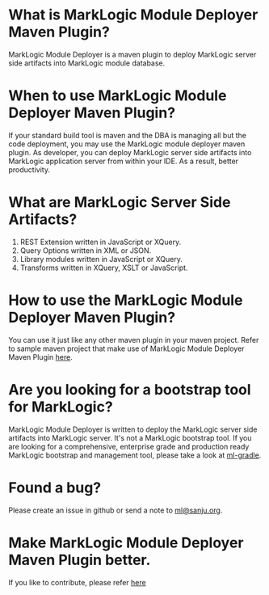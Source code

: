 # What is MarkLogic Module Deployer Maven Plugin?

MarkLogic Module Deployer is a maven plugin to deploy MarkLogic server side artifacts into MarkLogic module database.

# When to use MarkLogic Module Deployer Maven Plugin?

If your standard build tool is maven and the DBA is managing all but the code deployment, you may use the MarkLogic module deployer maven plugin. As developer, you can deploy MarkLogic server side artifacts into MarkLogic application server from within your IDE. As a result, better productivity.


# What are MarkLogic Server Side Artifacts?

1. REST Extension written in JavaScript or XQuery.
2. Query Options written in XML or JSON.
3. Library modules written in JavaScript or XQuery.
4. Transforms written in XQuery, XSLT or JavaScript.

# How to use the MarkLogic Module Deployer Maven Plugin?

You can use it just like any other maven plugin in your maven project. Refer to sample maven project that make use of MarkLogic Module Deployer Maven Plugin [here](https://github.com/sanjuthomas/marklogic-module-deployer-sample-project).

# Are you looking for a bootstrap tool for MarkLogic?

MarkLogic Module Deployer is written to deploy the MarkLogic server side artifacts into MarkLogic server. It's not a MarkLogic bootstrap tool. If you are looking for a comprehensive, enterprise grade and production ready MarkLogic bootstrap and management tool, please take a look at [ml-gradle](https://github.com/rjrudin/ml-gradle).

# Found a bug?

Please create an issue in github or send a note to ml@sanju.org.

# Make MarkLogic Module Deployer Maven Plugin better.

If you like to contribute, please refer [here](https://github.com/sanjuthomas/marklogic-module-deployer/blob/master/CONTRIBUTING.md)